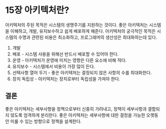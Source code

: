 # 15장 아키텍처란?
아키텍처의 주된 목적은 시스템의 생명주기를 지원하는 것이다. 좋은 아키텍처는 시스템을 이해하고, 개발, 유지보수하고
쉽게 배포하게 해준다. 아키텍처의 궁극적인 목적은 시스템의 수명과 관련된 비용은 최소화하고, 프로그래머의 생산성은 최대화하는데 있다.  

1. 개발
2. 배포 - 시스템 사용을 위해선 반드시 배포할 수 있어야 한다.
3. 운영 - 아키텍처가 운영에 미치는 영향은 다른 요소에 비해 적다.
4. 유지보수 - 시스템에서 비용이 가장 많이 든다.
5. 선택사항 열어 두기 - 좋은 아키텍처는 결정되지 않은 사항의 수를 최대화한다.
6. 장치 독립성 - 아키텍처는 장치로부터 독립성을 가져야 한다.

## 결론
좋은 아키텍처는 세부사항을 정책으로부터 신중히 가려내고, 정책이 세부사항과 결합되지 않도록 엄격하게 분리한다. 좋은 아키텍처는 세부사항에 대한 결정을 가능한
오랫동안 미룰 수 있는 방향으로 정책을 설계한다.